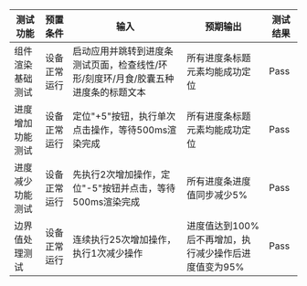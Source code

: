 | 测试功能         | 预置条件     | 输入                                                         | 预期输出                                              | 测试结果 |
| ---------------- | ------------ | ------------------------------------------------------------ | ----------------------------------------------------- | -------- |
| 组件渲染基础测试 | 设备正常运行 | 启动应用并跳转到进度条测试页面，检查线性/环形/刻度环/月食/胶囊五种进度条的标题文本 | 所有进度条标题元素均能成功定位                        | Pass     |
| 进度增加功能测试 | 设备正常运行 | 定位"+5"按钮，执行单次点击操作，等待500ms渲染完成            | 所有进度条标题元素均能成功定位                        | Pass     |
| 进度减少功能测试 | 设备正常运行 | 先执行2次增加操作，定位"-5"按钮并点击，等待500ms渲染完成     | 所有进度条进度值同步减少5%                            | Pass     |
| 边界值处理测试   | 设备正常运行 | 连续执行25次增加操作，执行1次减少操作                        | 进度值达到100%后不再增加，执行减少操作后进度值变为95% | Pass     |

